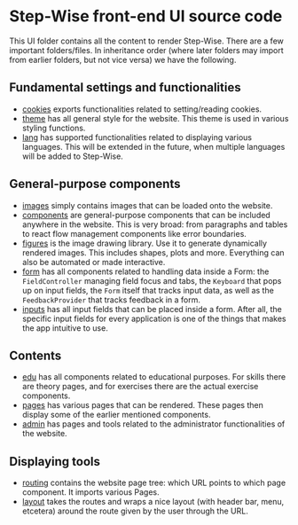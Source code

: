 # Step-Wise front-end UI source code

This UI folder contains all the content to render Step-Wise. There are a few important folders/files. In inheritance order (where later folders may import from earlier folders, but not vice versa) we have the following.

## Fundamental settings and functionalities

- [cookies](./cookies.js) exports functionalities related to setting/reading cookies.
- [theme](./theme.js) has all general style for the website. This theme is used in various styling functions.
- [lang](./lang/) has supported functionalities related to displaying various languages. This will be extended in the future, when multiple languages will be added to Step-Wise.

## General-purpose components

- [images](./images/) simply contains images that can be loaded onto the website.
- [components](./components/) are general-purpose components that can be included anywhere in the website. This is very broad: from paragraphs and tables to react flow management components like error boundaries.
- [figures](./figures/) is the image drawing library. Use it to generate dynamically rendered images. This includes shapes, plots and more. Everything can also be automated or made interactive.
- [form](./form/) has all components related to handling data inside a Form: the `FieldController` managing field focus and tabs, the `Keyboard` that pops up on input fields, the `Form` itself that tracks input data, as well as the `FeedbackProvider` that tracks feedback in a form.
- [inputs](./inputs/) has all input fields that can be placed inside a form. After all, the specific input fields for every application is one of the things that makes the app intuitive to use.

## Contents

- [edu](./edu/) has all components related to educational purposes. For skills there are theory pages, and for exercises there are the actual exercise components.
- [pages](./pages/) has various pages that can be rendered. These pages then display some of the earlier mentioned components.
- [admin](./admin/) has pages and tools related to the administrator functionalities of the website.

## Displaying tools

- [routing](./routing.js) contains the website page tree: which URL points to which page component. It imports various Pages.
- [layout](./layout/) takes the routes and wraps a nice layout (with header bar, menu, etcetera) around the route given by the user through the URL.
